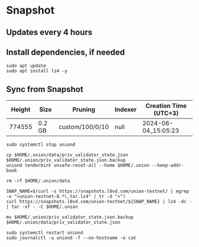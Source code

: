 # Snapshot

## Updates every 4 hours

## Install dependencies, if needed
```
sudo apt update
sudo apt install lz4 -y
```

## Sync from Snapshot  
| Height  | Size | Pruning | Indexer | Creation Time (UTC+3) |
| --------- | --------- | --------- | --------- | --------- |
| 774555  | 0.2 GB  | custom/100/0/10 | null | 2024-06-04_15:05:23 |

```
sudo systemctl stop uniond

cp $HOME/.union/data/priv_validator_state.json $HOME/.union/priv_validator_state.json.backup
uniond tendermint unsafe-reset-all --home $HOME/.union --keep-addr-book

rm -rf $HOME/.union/data 

SNAP_NAME=$(curl -s https://snapshots.l0vd.com/union-testnet/ | egrep -o ">union-testnet-8.*\.tar.lz4" | tr -d ">")
curl https://snapshots.l0vd.com/union-testnet/${SNAP_NAME} | lz4 -dc - | tar -xf - -C $HOME/.union

mv $HOME/.union/priv_validator_state.json.backup $HOME/.union/data/priv_validator_state.json

sudo systemctl restart uniond
sudo journalctl -u uniond -f --no-hostname -o cat